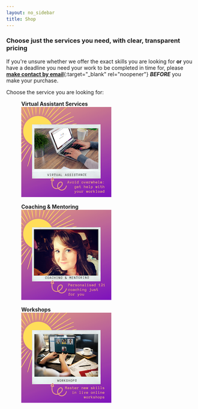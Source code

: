 ```yaml
---
layout: no_sidebar
title: Shop
---
```


### Choose just the services you need, with clear, transparent pricing

If you're unsure whether we offer the exact skills you are looking for **or** you have a deadline you need your work to be completed in time for, please [**make contact by email**](mailto:support@inspiringlifedesign.com){:target="_blank" rel="noopener"} <i><b>BEFORE</b></i> you make your purchase.

Choose the service you are looking for:

<div class="row">
  <div class="col-md-4">
<figure>
  <figcaption><b>Virtual Assistant Services</b></figcaption>
<a href="/shop/shop-va">
  <img src="/i/shop/va.png" alt="Shop Virtual Assistant"></a>
</figure>
</div>
  <div class="col-md-4"><figure>
  <figcaption><b>Coaching & Mentoring</b></figcaption>
<a href="/shop/shop-coach">
  <img src="/i/shop/coach.png" alt="Shop Mentoring and Coaching"></a>
</figure>
</div>
  <div class="col-md-4">
  <figure>
  <figcaption><b>Workshops</b></figcaption>
<a href="/shop/shop-workshops">
  <img src="/i/shop/workshops.png" alt="Shop Workshops"></a>
</figure>
  </div>
</div>

